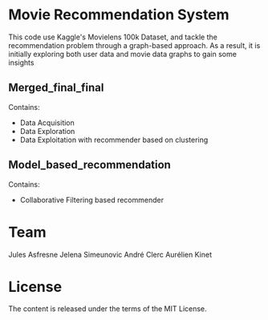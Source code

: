 # Movie Recommendation System

This code use Kaggle's Movielens 100k Dataset, and tackle the recommendation problem through a graph-based approach. As a result, it is initially exploring both user data and movie data graphs to gain some insights

## Merged_final_final
Contains: 
  - Data Acquisition
  - Data Exploration
  - Data Exploitation with recommender based on clustering
## Model_based_recommendation 
Contains: 
  - Collaborative Filtering based recommender
  
 # Team
Jules Asfresne Jelena Simeunovic André Clerc Aurélien Kinet

# License
The content is released under the terms of the MIT License.
